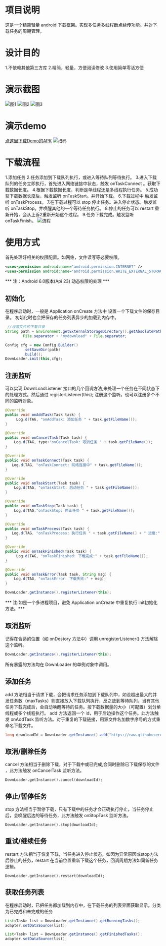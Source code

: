 # 项目说明
这是一个精简轻量 android 下载框架。实现多任务多线程断点续传功能。并对下载任务的周期管理。
# 设计目的
1.不依赖其他第三方库
2.精简，轻量，方便阅读修改
3.使用简单零活方便

# 演示截图
![图1](https://github.com/4pp/downloader/blob/master/output/screenshot_1.png?raw=true)
![图2](https://github.com/4pp/downloader/blob/master/output/screenshot_2.png?raw=true)
![图3](https://github.com/4pp/downloader/blob/master/output/screenshot_3.png?raw=true)

# 演示demo
[点这里下载Demo的APK](https://raw.githubusercontent.com/4pp/downloader/master/output/demo-release.apk)
![扫码](https://github.com/4pp/downloader/blob/master/output/qrcode.png?raw=true)

# 下载流程
1.添加任务
2.任务添加到下载队列执行，或进入等待队列等待执行。
3.进入下载队列的任务立即执行，首先进入网络链接中状态，触发 onTaskConnect 。获取下载数据长度。
4.根据下载数据长度，判断是单线程还是多线程执行任务。
5.成功获下载数据长度后，触发监听 onTaskStart。并开始下载。
6.下载过程中 触发监听 onTaskProcess。
7.在下载过程可以 stop 停止任务。进入停止状态。触发监听 onTaskStop。并唤醒其他的一个等待任务执行。
8.停止的任务可以 restart 重新开始，会从上诉2重新开始这个过程。
9.任务下载完成。触发监听 onTaskFinish。
![流程](https://github.com/4pp/downloader/blob/master/output/flow_chart.png?raw=true)

# 使用方式
首先处理好相关的权限配置。如网络，文件读写等必要权限。
```xml
<uses-permission android:name="android.permission.INTERNET" />
<uses-permission android:name="android.permission.WRITE_EXTERNAL_STORAGE"/>
```
*** 注：Android 6.0版本(Api 23) 动态权限的处理 ***

## 初始化
在程序启动时，一般是 Application onCreate 方法中 设置一个下载文件的保存目录。 初始化时也会把保存的任务列表异步的加载到内存中。
```java
 //设置文件的下载目录
String path = Environment.getExternalStorageDirectory().getAbsolutePath() +
        File.separator + "mydownload" + File.separator;

Config cfg = new Config.Builder()
        .setSaveDir(path)
        .build();
DownLoader.init(this,cfg);
```
## 注册监听
可以实现 DownLoadListener 接口的几个回调方法,来处理一个任务在不同状态下的处理方式。然后通过 registerListener(this); 注册这个监听。也可以注册多个不同的监听对象。
```java
@Override
public void onAddTask(Task task) {
     Log.d(TAG, "onAddTask: 添加任务 " + task.getFileName());
}

@Override
public void onCancelTask(Task task) {
    Log.d(TAG, type+"onCancelTask: 取消任务 " + task.getFileName());
}

@Override
public void onTaskConnect(Task task) {
   Log.d(TAG, "onTaskConnect: 网络连接中" + task.getFileName());
}

@Override
public void onTaskStart(Task task) {
    Log.d(TAG, "onTaskStart: 启动任务 " + task.getFileName());
}

@Override
public void onTaskStop(Task task) {
    Log.d(TAG,"onTaskStop: 停止任务 " + task.getFileName());
}

@Override
public void onTaskProcess(Task task) {
   Log.d(TAG, "onTaskProcess: 执行任务 " + task.getFileName() + " 进度:" + task.getFinishedLength() + "/" + task.getContentLength());
}

@Override
public void onTaskFinished(Task task) {
     Log.d(TAG, "onTaskFinished: 下载完成:" + task.getFileName());
}

@Override
public void onTaskError(Task task, String msg) {
    Log.d(TAG, "onTaskError: 下载失败:" + msg);
}

DownLoader.getInstance().registerListener(this);

```
*** 注:如是一个多进程项目，避免 Application onCreate 中重复执行 init初始化方法。***

## 取消监听
记得在合适的位置（如 onDestory 方法中）调用 unregisterListener() 方法解除这个监听。
```java
DownLoader.getInstance().registerListener(this);
```
所有暴露的方法均在 DownLoader 的单例对象中调用。

## 添加任务
add 方法相当于请求下载，会把请求任务添加到下载队列中，如没超出最大的并发任务数（maxTasks）则直接放入下载队列执行，反之放到等待队列，当有其他任务下载完成后，会自动唤醒等待的任务。按下载数据量的大小（可配置）划分单线程或多个线程执行。 add 方法返回一个 id，用于后边操作这个任务。此方法触发 onAddTask 监听方法。对于重复的下载链接，用源文件名加数字序号的方式重命名下载文件。
```java
long downloadId = DownLoader.getInstance().add("https://raw.githubusercontent.com/4pp/downloader/master/output/demo-release.apk");
```

## 取消/删除任务
cancel 方法相当于删除下载，对于下载中或已完成,会同时删除已下载保存的文件 ，此方法触发 onCancelTask 监听方法。
```
DownLoader.getInstance().cancel(downloadId);
```

## 停止/暂停任务
stop 方法相当于暂停下载，只有下载中的任务才会正确执行停止，当任务停止后，会唤醒后边的等待任务，此方法触发 onStopTask 监听方法。
```
DownLoader.getInstance().stop(downloadId);
```

## 重试/继续任务
restart 方法相当于恢复下载，当任务进入停止状态，如因为异常原因或stop方法后停止的任务，restart 在当前位置重新下载这个任务，回调周期方法如同新任务逻辑。
```
DownLoader.getInstance().restart(downloadId);
```

## 获取任务列表
在程序启动时，已把任务都加载到内存中，在下载任务的列表界面获取显示。分类为已完成和未完成的任务
```java
List<Task> list = DownLoader.getInstance().getRunningTasks();
adapter.setDataSource(list);

List<Task> list = DownLoader.getInstance().getFinishedTasks();
adapter.setDataSource(list);
```